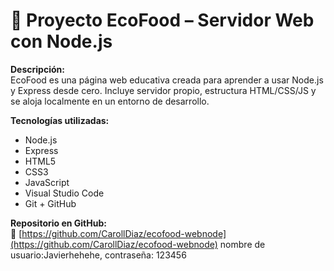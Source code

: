 # 🌱 Proyecto EcoFood – Servidor Web con Node.js

**Descripción:**  
EcoFood es una página web educativa creada para aprender a usar Node.js y Express desde cero. Incluye servidor propio, estructura HTML/CSS/JS y se aloja localmente en un entorno de desarrollo.

**Tecnologías utilizadas:**
- Node.js
- Express
- HTML5
- CSS3
- JavaScript
- Visual Studio Code
- Git + GitHub

**Repositorio en GitHub:**  
🔗 [https://github.com/CarollDiaz/ecofood-webnode](https://github.com/CarollDiaz/ecofood-webnode)
nombre de usuario:Javierhehehe, contraseña: 123456

